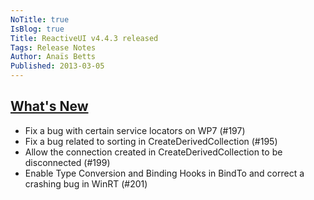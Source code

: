 ```yaml
---
NoTitle: true
IsBlog: true
Title: ReactiveUI v4.4.3 released
Tags: Release Notes
Author: Anaïs Betts
Published: 2013-03-05
---
```


## [What's New](https://github.com/reactiveui/reactiveui/compare/4.4.2...4.4.3)
- Fix a bug with certain service locators on WP7 (#197)
- Fix a bug related to sorting in CreateDerivedCollection (#195)
- Allow the connection created in CreateDerivedCollection to be disconnected (#199)
- Enable Type Conversion and Binding Hooks in BindTo and correct a crashing bug in WinRT (#201)
